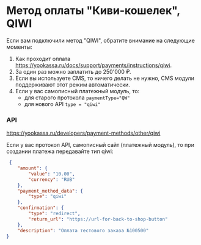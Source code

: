 Метод оплаты "Киви-кошелек", QIWI
=================================

Если вам подключили метод "QIWI", обратите внимание на следующие моменты:

1. Как проходит оплата https://yookassa.ru/docs/support/payments/instructions/qiwi.
2. За один раз можно заплатить до 250'000 ₽.
3. Если вы используете CMS, то ничего делать не нужно, CMS модули поддерживают этот режим автоматически.
4. Если у вас самописный платежный модуль, то:
   * для старого протокола `paymentType="QW"`
   * для нового API `type = "qiwi"`

### API

https://yookassa.ru/developers/payment-methods/other/qiwi

Если у вас протокол API, самописный сайт (платежный модуль), то при создании платежа передавайте тип qiwi:
```json
 {
    "amount": {
        "value": "10.00",
        "currency": "RUB"
    },
    "payment_method_data": {
        "type": "qiwi"
    },
    "confirmation": {
        "type": "redirect",
        "return_url": "https://url-for-back-to-shop-button"
    },
    "description": "Оплата тестового заказа №100500"
}
```
